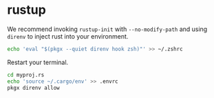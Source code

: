 # rustup

We recommend invoking `rustup-init` with `--no-modify-path` and using `direnv`
to inject rust into your environment.

```sh
echo 'eval "$(pkgx --quiet direnv hook zsh)"' >> ~/.zshrc
```

Restart your terminal.

```sh
cd myproj.rs
echo 'source ~/.cargo/env' >> .envrc
pkgx direnv allow
```
